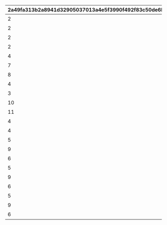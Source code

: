 |2a49fa313b2a8941d32905037013a4e5f3990f492f83c50de6badb04005fe3f1|5cb246f3ff4587681e9e40fca9f944e7b7e76517f78cb7636606f8601bd7e675|e911177a17715a8d7e3ab8c642696efb4df08f8ab1598ec14a26cfbff03ea754|057ec5f56491e044b2d48487a5a4783de820ceee5fa69cd12454a5a90d724bd3|ee140a19ee49288b66764a6894bf57c62af9828ade09db1ba27b71f1565a041f|59955c9aac2b43522f61ad725c6be1dfaf711d8dc3cde4b1e3a5408497907373|e350e7c3886fc887579c0032d115aa1446392d9da6f6db56ea0ea5091c5a1e4c|
| --- | --- | --- | --- | --- | --- | --- |
|2|11011|2|11012|ギルド管理協会です！どんなお仲間をお探しですか？|1101|0|
|2|11021|2|11022|ギルド管理協会です！どんなお仲間をお探しですか？|1102|0|
|2|11031|2|11032|ギルド管理協会です！どんなお仲間をお探しですか？|1103|0|
|2|11041|2|11042|ギルド管理協会です！どんなお仲間をお探しですか？|1104|0|
|4|11051|4|11052|魔物たちが集まる闘技場を見つけた！|1105|0|
|7|11073|7|11072|不思議な石板を発見！どうする？|1107|11071|
|8|11082|8|11081|ダンジョンで迷った！どっちに進む？|1108|0|
|4|11091|4|11092|魔物たちが集まる闘技場を見つけた！|1109|0|
|3|11101|3|11102|じゃんけん……ぽん！|1110|11103|
|10|11111|10|11112|箱の中から声が聞こえる……|1111|0|
|11|11121|11|11122|イベント会場に魔物が現れた！|1112|0|
|4|11131|4|11132|魔物たちが集まる闘技場を見つけた！|1113|0|
|4|11171|4|11172|魔物たちが集まる闘技場を見つけた！|1117|0|
|5|13141|5|0|釣りスポットを発見！|1314|0|
|9|13151|9|0|絶好のピクニック日和だ！|1315|0|
|6|13161|6|0|スロットマシンだ！挑戦する？|1316|0|
|5|23141|5|0|ラッキー！もう一回釣れるぞ！|2314|0|
|9|23152|9|23151|料理ができた！でも、まだ材料はあるぞ！|2315|0|
|6|23162|6|23161|もう一勝負だ！|2316|0|
|5|33141|5|0|ラストもう一回！|3314|0|
|9|33152|9|33151|完璧！でも、まだまだ材料はあるぞ！|3315|0|
|6|33162|6|33161|ラスト一発！|3316|0|